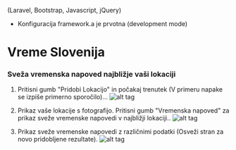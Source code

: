 (Laravel, Bootstrap, Javascript, jQuery)
  - Konfiguracija framework.a je prvotna (development mode)

# Vreme Slovenija
### Sveža vremenska napoved najbližje vaši lokaciji


1. Pritisni gumb "Pridobi Lokacijo" in počakaj trenutek (V primeru napake se izpiše primerno sporočilo)...
![alt tag](http://s32.postimg.org/4oeadtumt/image.jpg)

2. Prikaz vaše lokacije s fotografijo. Pritisni gumb "Vremenska napoved" za prikaz sveže vremenske napovedi v najbližji lokaciji..
![alt tag](http://s32.postimg.org/m1kwhoyfp/image.jpg)

3. Prikaz sveže vremenske napovedi z različnimi podatki (Osveži stran za novo pridobljene rezultate).
![alt tag](http://s32.postimg.org/72p4p650l/image.jpg)

